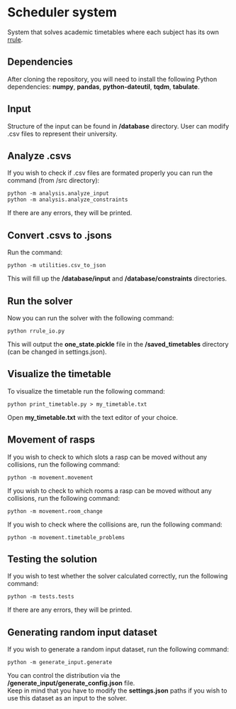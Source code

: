 # Scheduler system

System that solves academic timetables where each subject has its own [rrule](https://dateutil.readthedocs.io/en/stable/rrule.html).

## Dependencies
After cloning the repository, you will need to install the following Python dependencies: **numpy**, **pandas**, **python-dateutil**, **tqdm**, **tabulate**.

## Input

Structure of the input can be found in **/database** directory. User can modify .csv files to represent their university.

## Analyze .csvs

If you wish to check if .csv files are formated properly you can run the command (from /src directory):

```
python -m analysis.analyze_input
python -m analysis.analyze_constraints
```
If there are any errors, they will be printed.

## Convert .csvs to .jsons

Run the command:

```
python -m utilities.csv_to_json
```

This will fill up the **/database/input** and **/database/constraints** directories.

## Run the solver

Now you can run the solver with the following command:
```
python rrule_io.py
```

This will output the **one_state.pickle** file in the **/saved_timetables** directory (can be changed in settings.json).

## Visualize the timetable

To visualize the timetable run the following command:
```
python print_timetable.py > my_timetable.txt
```
Open **my_timetable.txt** with the text editor of your choice.

## Movement of rasps

If you wish to check to which slots a rasp can be moved without any collisions, run the following command:
```
python -m movement.movement
```

If you wish to check to which rooms a rasp can be moved without any collisions, run the following command:
```
python -m movement.room_change
```

If you wish to check where the collisions are, run the following command:
```
python -m movement.timetable_problems
```

## Testing the solution
If you wish to test whether the solver calculated correctly, run the following command:
```
python -m tests.tests
```
If there are any errors, they will be printed.

## Generating random input dataset
If you wish to generate a random input dataset, run the following command:
```
python -m generate_input.generate
```

You can control the distribution via the **/generate_input/generate_config.json** file.<br/>
Keep in mind that you have to modify the **settings.json** paths if you wish to use this dataset as an input to the solver.
